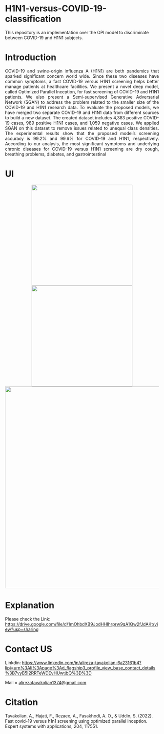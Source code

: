 # H1N1-versus-COVID-19-classification
This repository is an implementation over the OPI model to discriminate between COVID-19 and H1N1 subjects.
# Introduction 
<p align="justify"> COVID-19 and swine-origin influenza A (H1N1) are both pandemics that sparked significant concern world
wide. Since these two diseases have common symptoms, a fast COVID-19 versus H1N1 screening helps better
 manage patients at healthcare facilities. We present a novel deep model, called Optimized Parallel Inception,
 for fast screening of COVID-19 and H1N1 patients. We also present a Semi-supervised Generative Adversarial
 Network (SGAN) to address the problem related to the smaller size of the COVID-19 and H1N1 research data.
 To evaluate the proposed models, we have merged two separate COVID-19 and H1N1 data from different
 sources to build a new dataset. The created dataset includes 4,383 positive COVID-19 cases, 989 positive
 H1N1 cases, and 1,059 negative cases. We applied SGAN on this dataset to remove issues related to unequal
 class densities. The experimental results show that the proposed model’s screening accuracy is 99.2% and
 99.6% for COVID-19 and H1N1, respectively. According to our analysis, the most significant symptoms and
 underlying chronic diseases for COVID-19 versus H1N1 screening are dry cough, breathing problems, diabetes,
 and gastrointestinal
</p>

# UI
<p align="center">
  <img src="https://github.com/user-attachments/assets/ecc25ab7-2ed8-464e-a009-d2a8449370b4" width="330"  border-style="solid"
  border-color= "black">
  <img src="https://github.com/user-attachments/assets/cb6f05fd-ab9f-4682-88e9-e5a2ebeda7d3" width="330">
  <img src="https://github.com/user-attachments/assets/9b93a60d-6941-48f6-a435-680d1de0589a" width="660">
</p>

# Explanation 
Please check the Link: https://drive.google.com/file/d/1mOhbdXB9JodHHIhrprw9qA1Qw2fJdAKt/view?usp=sharing
# Contact US
Linkdin: https://www.linkedin.com/in/alireza-tavakolian-6a23161b4?lipi=urn%3Ali%3Apage%3Ad_flagship3_profile_view_base_contact_details%3B7vyB5I2RRTeWDEvHUwtjbQ%3D%3D

Mail = alirezatavakolian1374@gmail.com
# Citation 
Tavakolian, A., Hajati, F., Rezaee, A., Fasakhodi, A. O., & Uddin, S. (2022). Fast covid-19 versus h1n1 screening using optimized parallel inception. Expert systems with applications, 204, 117551.
